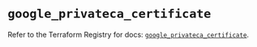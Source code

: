 # `google_privateca_certificate`

Refer to the Terraform Registry for docs: [`google_privateca_certificate`](https://registry.terraform.io/providers/hashicorp/google/5.45.2/docs/resources/privateca_certificate).
